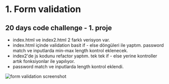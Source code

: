 # 1. Form validation

## 20 days code challenge - 1. proje

- index.html ve index2.html 2 farklı verisyon var.
- index.html içinde validation basit if - else döngüleri ile yaptım. password match ve inputlarda min-max length kontrol eklenecek.
- index2'de js kodunu refactor yaptım. tek tek if - else yerine kontroller artık fonksiyonlar ile yapılıyor.
- password match ve inputlarda length kontrol eklendi.

![form validation screenshot](https://github.com/burakk432/20dc_1_formValidator/blob/main/scrn.JPG)
